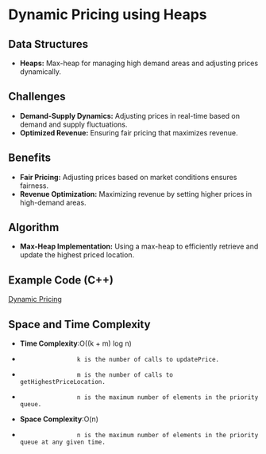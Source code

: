 # Dynamic Pricing using Heaps

## Data Structures
- **Heaps:** Max-heap for managing high demand areas and adjusting prices dynamically.

## Challenges
- **Demand-Supply Dynamics:** Adjusting prices in real-time based on demand and supply fluctuations.
- **Optimized Revenue:** Ensuring fair pricing that maximizes revenue.

## Benefits
- **Fair Pricing:** Adjusting prices based on market conditions ensures fairness.
- **Revenue Optimization:** Maximizing revenue by setting higher prices in high-demand areas.

## Algorithm
- **Max-Heap Implementation:** Using a max-heap to efficiently retrieve and update the highest priced location.

## Example Code (C++)
[Dynamic Pricing](https://github.com/Prajwal1110/APS.github.io/blob/9f441d0ef8618a5b4998b1feac603253ebb6d40a/codes/dynamicpricing.cpp)

## Space and Time Complexity
- **Time Complexity**:O((k + m) log n)
-                     k is the number of calls to updatePrice.
-                     m is the number of calls to getHighestPriceLocation.
-                     n is the maximum number of elements in the priority queue.
- **Space Complexity**:O(n)
-                     n is the maximum number of elements in the priority queue at any given time.
